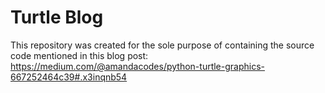 # Turtle Blog

This repository was created for the sole purpose of containing the source code mentioned in this blog post: https://medium.com/@amandacodes/python-turtle-graphics-667252464c39#.x3inqnb54

